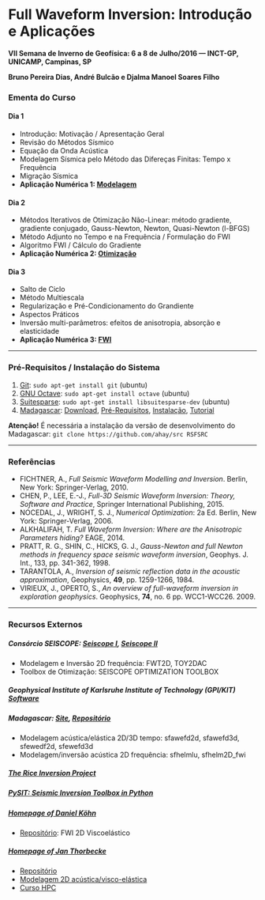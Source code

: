 # Full Waveform Inversion: Introdução e Aplicações
**VII Semana de Inverno de Geofísica: 6 a 8 de Julho/2016 — INCT-GP, UNICAMP, Campinas, SP**

**Bruno Pereira Dias, André Bulcão e Djalma Manoel Soares Filho**

### Ementa do Curso

#### Dia 1

- Introdução: Motivação / Apresentação Geral
- Revisão do Métodos Sísmico
- Equação da Onda Acústica
- Modelagem Sísmica pelo Método das Difereças Finitas: Tempo x Frequência
- Migração Sísmica
- **Aplicação Numérica 1: [Modelagem](modelagem)**

#### Dia 2

- Métodos Iterativos de Otimização Não-Linear: método gradiente, gradiente conjugado, Gauss-Newton, Newton, Quasi-Newton (l-BFGS)
- Método Adjunto no Tempo e na Frequência / Formulação do FWI
- Algoritmo FWI / Cálculo do Gradiente
- **Aplicação Numérica 2: [Otimização](otimizacao)**

#### Dia 3

- Salto de Ciclo
- Método Multiescala
- Regularização  e Pré-Condicionamento do Grandiente
- Aspectos Práticos
- Inversão multi-parâmetros: efeitos de anisotropia, absorção e elasticidade
- **Aplicação Numérica 3: [FWI](fwi)**

---------------------------------

### Pré-Requisitos / Instalação do Sistema

1. [Git](https://git-scm.com/):
`sudo apt-get install git` (ubuntu)
2. [GNU Octave](https://www.gnu.org/software/octave/): `sudo apt-get install octave` (ubuntu)
3. [Suitesparse](http://faculty.cse.tamu.edu/davis/suitesparse.html): `sudo apt-get install libsuitesparse-dev` (ubuntu)
4. [Madagascar](http://www.ahay.org/):
 [Download](http://www.ahay.org/wiki/Download), [Pré-Requisitos](http://www.ahay.org/wiki/Advanced_Installation#Platform-specific_installation_advice), [Instalação](http://www.ahay.org/wiki/Installation), [Tutorial](http://www.ahay.org/wiki/Tutorial)

**Atenção!** É necessária a instalação da versão de desenvolvimento do Madagascar: `git clone https://github.com/ahay/src RSFSRC`

---------------------------------

### Referências

* FICHTNER, A., *Full Seismic Waveform Modelling and Inversion*. Berlin, New York: Springer-Verlag, 2010.
* CHEN, P., LEE, E.-J., *Full-3D Seismic Waveform Inversion: Theory, Software and Practice*, Springer International Publishing, 2015.
* NOCEDAL, J., WRIGHT, S. J., *Numerical Optimization*: 2a Ed. Berlin, New York: Springer-Verlag, 2006.
* ALKHALIFAH, T. *Full Waveform Inversion: Where are the Anisotropic Parameters hiding?* EAGE, 2014.
* PRATT, R. G., SHIN, C., HICKS, G. J., *Gauss-Newton and full Newton methods in frequency space seismic waveform inversion*, Geophys. J. Int., 133, pp. 341-362, 1998.
* TARANTOLA, A., *Inversion of seismic reflection data in the acoustic approximation*, Geophysics, **49**, pp. 1259-1266, 1984.
* VIRIEUX, J., OPERTO, S., *An overview of full-waveform inversion in exploration geophysics*. Geophysics, **74**, no. 6 pp. WCC1-WCC26. 2009.

---------------------------------

### Recursos Externos

##### Consórcio SEISCOPE: [Seiscope I](http://seiscope.oca.eu), [Seiscope II](http://seiscope2.osug.fr)

- Modelagem e Inversão 2D frequência: FWT2D, TOY2DAC
- Toolbox de Otimização: SEISCOPE OPTIMIZATION TOOLBOX

##### Geophysical Institute of Karlsruhe Institute of Technology (GPI/KIT) [Software](http://www.gpi.kit.edu/english/Software.php)

##### Madagascar: [Site](http://ahay.org/wiki/Main_Page/), [Repositório](https://github.com/ahay/)

- Modelagem acústica/elástica 2D/3D tempo: sfawefd2d, sfawefd3d, sfewedf2d, sfewefd3d
- Modelagem/inversão acústica 2D frequência: sfhelmlu, sfhelm2D_fwi

##### [The Rice Inversion Project](http://trip.rice.edu/)

##### [PySIT: Seismic Inversion Toolbox in Python](http://pysit.readthedocs.io/en/latest/)

##### [Homepage of Daniel Köhn](http://www.geophysik.uni-kiel.de/~dkoehn/index.htm)

- [Repositório](https://github.com/daniel-koehn): FWI 2D Viscoelástico

##### [Homepage of Jan Thorbecke](https://janth.home.xs4all.nl/)

- [Repositório](https://github.com/JanThorbecke/OpenSource)
- [Modelagem 2D acústica/visco-elástica](https://janth.home.xs4all.nl/Software/Software.html)
- [Curso HPC](https://janth.home.xs4all.nl/HPCourse/index.html)
